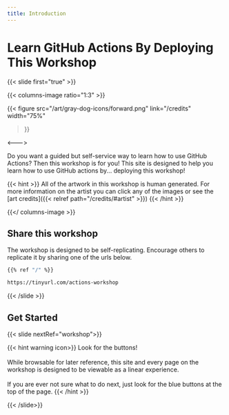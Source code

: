 ```yaml
---
title: Introduction
---
```


# Learn GitHub Actions By Deploying This Workshop

{{< slide first="true" >}}

{{< columns-image ratio="1:3" >}}

{{< figure
  src="/art/gray-dog-icons/forward.png"
  link="/credits"
  width="75%"
>}}

<--->


Do you want a guided but self-service way to learn how to use GitHub Actions? Then this workshop is for you!
This site is designed to help you learn how to use GitHub actions by... deploying this workshop!

{{< hint >}}
All of the artwork in this workshop is human generated. For more information on the artist you can click any of the images or see the [art credits]({{< relref path="/credits/#artist" >}})
{{< /hint >}}

{{</ columns-image >}}

## Share this workshop

The workshop is designed to be self-replicating. Encourage others to replicate it by sharing one of the urls below.

```bash
{{% ref "/" %}}
```
```bash
https://tinyurl.com/actions-workshop
```

{{< /slide >}}

## Get Started
{{< slide nextRef="workshop">}}

{{< hint warning icon>}}
Look for the buttons!
<br /><br />
While browsable for later reference, this site and every page on the workshop is designed to be viewable as a linear experience.
<br /><br />
If you are ever not sure what to do next, just look for the blue buttons at the top of the page.
{{< /hint >}}


{{< /slide>}}
